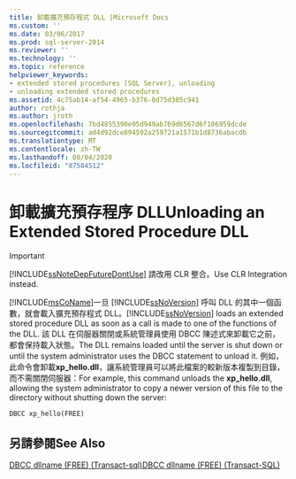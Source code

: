 ```yaml
---
title: 卸載擴充預存程式 DLL |Microsoft Docs
ms.custom: ''
ms.date: 03/06/2017
ms.prod: sql-server-2014
ms.reviewer: ''
ms.technology: ''
ms.topic: reference
helpviewer_keywords:
- extended stored procedures [SQL Server], unloading
- unloading extended stored procedures
ms.assetid: 4c75ab14-af54-4965-b376-8d75d385c941
author: rothja
ms.author: jroth
ms.openlocfilehash: 7bd4855390e95d949ab769d6567d6f106959dcde
ms.sourcegitcommit: ad4d92dce894592a259721a1571b1d8736abacdb
ms.translationtype: MT
ms.contentlocale: zh-TW
ms.lasthandoff: 08/04/2020
ms.locfileid: "87584512"
---
```

# <a name="unloading-an-extended-stored-procedure-dll"></a><span data-ttu-id="1bcec-102">卸載擴充預存程序 DLL</span><span class="sxs-lookup"><span data-stu-id="1bcec-102">Unloading an Extended Stored Procedure DLL</span></span>
    
> [!IMPORTANT]  
>  [!INCLUDE[ssNoteDepFutureDontUse](../../includes/ssnotedepfuturedontuse-md.md)] <span data-ttu-id="1bcec-103">請改用 CLR 整合。</span><span class="sxs-lookup"><span data-stu-id="1bcec-103">Use CLR Integration instead.</span></span>  
  
 [!INCLUDE[msCoName](../../includes/msconame-md.md)]<span data-ttu-id="1bcec-104">一旦 [!INCLUDE[ssNoVersion](../../includes/ssnoversion-md.md)] 呼叫 DLL 的其中一個函數，就會載入擴充預存程式 DLL。</span><span class="sxs-lookup"><span data-stu-id="1bcec-104">[!INCLUDE[ssNoVersion](../../includes/ssnoversion-md.md)] loads an extended stored procedure DLL as soon as a call is made to one of the functions of the DLL.</span></span> <span data-ttu-id="1bcec-105">該 DLL 在伺服器關閉或系統管理員使用 DBCC 陳述式來卸載它之前，都會保持載入狀態。</span><span class="sxs-lookup"><span data-stu-id="1bcec-105">The DLL remains loaded until the server is shut down or until the system administrator uses the DBCC statement to unload it.</span></span> <span data-ttu-id="1bcec-106">例如，此命令會卸載**xp_hello.dll**，讓系統管理員可以將此檔案的較新版本複製到目錄，而不需關閉伺服器：</span><span class="sxs-lookup"><span data-stu-id="1bcec-106">For example, this command unloads the **xp_hello.dll**, allowing the system administrator to copy a newer version of this file to the directory without shutting down the server:</span></span>  
  
```  
DBCC xp_hello(FREE)  
```  
  
## <a name="see-also"></a><span data-ttu-id="1bcec-107">另請參閱</span><span class="sxs-lookup"><span data-stu-id="1bcec-107">See Also</span></span>  
 [<span data-ttu-id="1bcec-108">DBCC dllname &#40;FREE&#41; &#40;Transact-sql&#41;</span><span class="sxs-lookup"><span data-stu-id="1bcec-108">DBCC dllname &#40;FREE&#41; &#40;Transact-SQL&#41;</span></span>](/sql/t-sql/database-console-commands/dbcc-dllname-free-transact-sql)  
  
  
